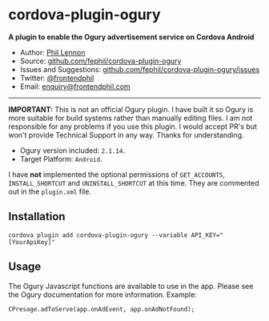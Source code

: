# cordova-plugin-ogury

**A plugin to enable the Ogury advertisement service on Cordova Android**

* Author: [Phil Lennon](https://frontendphil.com)
* Source: [github.com/fephil/cordova-plugin-ogury](https://github.com/fephil/cordova-plugin-ogury)
* Issues and Suggestions: [github.com/fephil/cordova-plugin-ogury/issues](https://github.com/fephil/cordova-plugin-ogury/issues)
* Twitter: [@frontendphil](https://twitter.com/frontendphil)
* Email: [enquiry@frontendphil.com](mailto:enquiry@frontendphil.com)

***

**IMPORTANT:** This is not an official Ogury plugin. I have built it so Ogury is more suitable for build systems rather than manually editing files. I am not responsible for any problems if you use this plugin. I would accept PR's but won't provide Technical Support in any way. Thanks for understanding.

* Ogury version included: `2.1.14`.
* Target Platform: `Android`.

I have **not** implemented the optional permissions of `GET_ACCOUNTS`, `INSTALL_SHORTCUT` and `UNINSTALL_SHORTCUT` at this time. They are commented out in the `plugin.xml` file.

## Installation

``` cordova plugin add cordova-plugin-ogury --variable API_KEY="[YourApiKey]" ```

## Usage

The Ogury Javascript functions are available to use in the app. Please see the Ogury documentation for more information. Example:

``` CPresage.adToServe(app.onAdEvent, app.onAdNotFound); ```